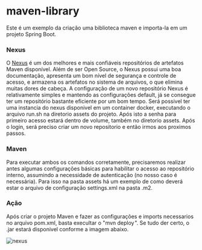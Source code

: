 # maven-library
Este é um exemplo da criação uma biblioteca maven e importa-la em um projeto Spring Boot.

### Nexus
O [Nexus](https://www.sonatype.com/products/nexus-repository) é um dos melhores e mais confiáveis repositórios de artefatos Maven disponível. Além de ser Open Source, o Nexus possui uma boa documentação, apresenta um bom nível de segurança e controle de acesso, e armazena os artefatos no sistema de arquivos, o que elimina muitas dores de cabeça. A configuração de um novo repositório Nexus é relativamente simples e mantendo as configurações default, já se consegue ter um repositório bastante eficiente por um bom tempo.
Será possivel ter uma instancia do nexus disponivel em um container docker, executando o arquivo run.sh na diretorio assets do projeto. Após isto a senha para primeiro acesso estará dentro de volume, também no diretorio assets.
Após o login, será preciso criar um novo repositorio e então irmos aos proximos passos.

### Maven 
Para executar ambos os comandos corretamente, precisaremos realizar antes algumas configurações básicas para habilitar o acesso ao repositório interno, assumindo a necessidade de autenticação (no nosso caso é necessária).
Para isso na pasta assets há um exemplo de como deverá estar o arquivo de configuração settings.xml na pasta .m2.

### Ação 
Após criar o projeto Maven e fazer as configurações e imports necessarios no arquivo pom.xml, basta execultar o "mvn deploy ". Se tudo der certo, o .jar estará disponivel conforme a imagem abaixo.

![nexus](https://user-images.githubusercontent.com/46751481/200331152-d601cf69-df29-4678-8c3e-baca4f3329e7.png) 
